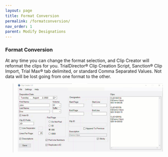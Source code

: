 ```yaml
---
layout: page
title: Format Conversion
permalink: /formatconversion/
nav_order: 1
parent: Modify Designations
---
```


### Format Conversion

At any time you can change the format selection, and Clip Creator will reformat the clips for you.  TrialDirector® Clip Creation Script, Sanction® Clip Import, Trial Max® tab delimited, or standard Comma Separated Values.  Not data will be lost going from one format to the other.

> ![Animation - Format Conversion](../assets/formatting_autoConversion.gif)